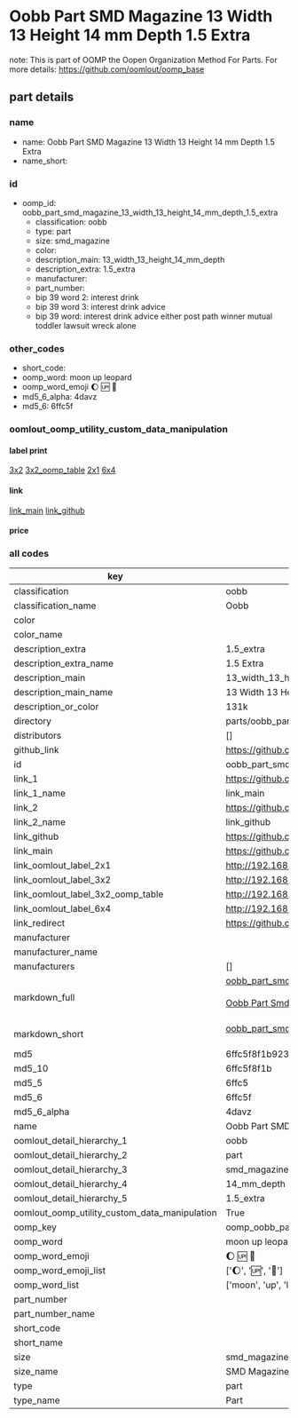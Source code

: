 # Oobb Part SMD Magazine 13 Width 13 Height 14 mm Depth 1.5 Extra  

note: This is part of OOMP the Oopen Organization Method For Parts. For more details: https://github.com/oomlout/oomp_base

##  part details
  







### name
* name: Oobb Part SMD Magazine 13 Width 13 Height 14 mm Depth 1.5 Extra
* name_short: 
### id
* oomp_id: oobb_part_smd_magazine_13_width_13_height_14_mm_depth_1.5_extra
  * classification: oobb
  * type: part
  * size: smd_magazine
  * color: 
  * description_main: 13_width_13_height_14_mm_depth
  * description_extra: 1.5_extra
  * manufacturer: 
  * part_number: 
  * bip 39 word 2: interest drink
  * bip 39 word 3: interest drink advice
  * bip 39 word: interest drink advice either post path winner mutual toddler lawsuit wreck alone

### other_codes
* short_code: 
* oomp_word: moon up leopard
* oomp_word_emoji :moon: :up: :leopard:
* md5_6_alpha: 4davz
* md5_6: 6ffc5f






### oomlout_oomp_utility_custom_data_manipulation
#### label print
[3x2](http://192.168.1.245:1112/?label=oomp%204davz)
[3x2_oomp_table](http://192.168.1.108:1112/?label=oomp%204davz)
[2x1](http://192.168.1.242:1112/?label=oomp%204davz)
[6x4](http://192.168.1.55:1112/?label=oomp%204davz)    

#### link

[link_main](https://github.com/oomlout/oomlout_oomp_version_1_messy/tree/main/parts/oobb_part_smd_magazine_13_width_13_height_14_mm_depth_1.5_extra) [link_github](https://github.com/oomlout/oomlout_oomp_version_1_messy/tree/main/parts/oobb_part_smd_magazine_13_width_13_height_14_mm_depth_1.5_extra)                             

#### price







### all codes 
| key | value |  
| --- | --- |  
| classification | oobb |  
| classification_name | Oobb |  
| color |  |  
| color_name |  |  
| description_extra | 1.5_extra |  
| description_extra_name | 1.5 Extra |  
| description_main | 13_width_13_height_14_mm_depth |  
| description_main_name | 13 Width 13 Height 14 mm Depth |  
| description_or_color | 131k |  
| directory | parts/oobb_part_smd_magazine_13_width_13_height_14_mm_depth_1.5_extra |  
| distributors | [] |  
| github_link | https://github.com/oomlout/oomlout_oomp_part_src/tree/main/parts/oobb_part_smd_magazine_13_width_13_height_14_mm_depth_1.5_extra |  
| id | oobb_part_smd_magazine_13_width_13_height_14_mm_depth_1.5_extra |  
| link_1 | https://github.com/oomlout/oomlout_oomp_version_1_messy/tree/main/parts/oobb_part_smd_magazine_13_width_13_height_14_mm_depth_1.5_extra |  
| link_1_name | link_main |  
| link_2 | https://github.com/oomlout/oomlout_oomp_version_1_messy/tree/main/parts/oobb_part_smd_magazine_13_width_13_height_14_mm_depth_1.5_extra |  
| link_2_name | link_github |  
| link_github | https://github.com/oomlout/oomlout_oomp_version_1_messy/tree/main/parts/oobb_part_smd_magazine_13_width_13_height_14_mm_depth_1.5_extra |  
| link_main | https://github.com/oomlout/oomlout_oomp_version_1_messy/tree/main/parts/oobb_part_smd_magazine_13_width_13_height_14_mm_depth_1.5_extra |  
| link_oomlout_label_2x1 | http://192.168.1.242:1112/?label=oomp%204davz |  
| link_oomlout_label_3x2 | http://192.168.1.245:1112/?label=oomp%204davz |  
| link_oomlout_label_3x2_oomp_table | http://192.168.1.108:1112/?label=oomp%204davz |  
| link_oomlout_label_6x4 | http://192.168.1.55:1112/?label=oomp%204davz |  
| link_redirect | https://github.com/oomlout/oomlout_oomp_version_1_messy/tree/main/parts/oobb_part_smd_magazine_13_width_13_height_14_mm_depth_1.5_extra |  
| manufacturer |  |  
| manufacturer_name |  |  
| manufacturers | [] |  
| markdown_full | [oobb_part_smd_magazine_13_width_13_height_14_mm_depth_1.5_extra](none)<br>[](none)<br>[Oobb Part Smd Magazine 13 Width 13 Height 14 Mm Depth 1.5 Extra](none)<br><br> |  
| markdown_short | [oobb_part_smd_magazine_13_width_13_height_14_mm_depth_1.5_extra](none)<br><br> |  
| md5 | 6ffc5f8f1b923f7e83d454700810c3ad |  
| md5_10 | 6ffc5f8f1b |  
| md5_5 | 6ffc5 |  
| md5_6 | 6ffc5f |  
| md5_6_alpha | 4davz |  
| name | Oobb Part SMD Magazine 13 Width 13 Height 14 mm Depth 1.5 Extra |  
| oomlout_detail_hierarchy_1 | oobb |  
| oomlout_detail_hierarchy_2 | part |  
| oomlout_detail_hierarchy_3 | smd_magazine |  
| oomlout_detail_hierarchy_4 | 14_mm_depth |  
| oomlout_detail_hierarchy_5 | 1.5_extra |  
| oomlout_oomp_utility_custom_data_manipulation | True |  
| oomp_key | oomp_oobb_part_smd_magazine_13_width_13_height_14_mm_depth_1.5_extra |  
| oomp_word | moon up leopard |  
| oomp_word_emoji | :moon: :up: :leopard: |  
| oomp_word_emoji_list | [':moon:', ':up:', ':leopard:'] |  
| oomp_word_list | ['moon', 'up', 'leopard'] |  
| part_number |  |  
| part_number_name |  |  
| short_code |  |  
| short_name |  |  
| size | smd_magazine |  
| size_name | SMD Magazine |  
| type | part |  
| type_name | Part |  
